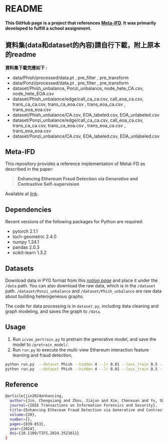 # README

#### This GitHub page is a project that references [Meta-IFD](https://github.com/GISec-Team/Meta-IFD). It was primarily developed to fulfill a school assignment.

## 資料集(data和dataset的內容)請自行下載，附上原本的readme
**資料集下載完應如下 :** 
- data/Phish/processed/data.pt , pre_filter , pre_transform 
- data/Ponzi/processed/data.pt , pre_filter , pre_transform 
- dataset/Phish_unbalance, Ponzi_unbalance, node_hete_CA.csv, node_hete_EOA.csv 
- dataset/Phish_unbalance/edge/call_ca_ca.csv, call_eoa_ca.csv, trans_ca_ca.csv, trans_ca_eoa.csv , trans_eoa_ca.csv , trans_eoa_eoa.csv
- dataset/Phish_unbalance/CA.csv, EOA_labeled.csv, EOA_unlabeled.csv
- dataset/Ponzi_unbalance/edge/call_ca_ca.csv, call_eoa_ca.csv, trans_ca_ca.csv, trans_ca_eoa.csv , 
trans_eoa_ca.csv , trans_eoa_eoa.csv
- dataset/Ponzi_unbalance/CA.csv, EOA_labeled.csv, EOA_unlabeled.csv


## Meta-IFD

This repository provides a reference implementation of Metal-FD as described in the paper:

> **Enhancing Ethereum Fraud Detection via Generative and Contrastive Self-supervision**<br>

Available at [link](https://arxiv.org/abs/2408.00641).

## Dependencies

Recent versions of the following packages for Python are required:

* pytorch 2.1.1
* toch-geometric 2.4.0
* numpy 1.24.1
* pandas 2.0.3
* scikit-learn 1.3.2

## Datasets

Download data in PYG format from this [_notion page_](https://jjzhou.notion.site/Ethident-Data-f2a97c9d3ae74e11ae709e79fd56557d?pvs=4) and place it under the `/data` path.
You can also download the raw data, which is in the `/dataset` path.
`/dataset/Ponzi_unbalance` and `/dataset/Phish_unbalance` are raw data about building heterogeneous graphs.

The code for data processing is in `dataset.py`, including data cleaning and graph modeling,
and saves the graph to `/data`.


## Usage

1. Run `icvae_pertrain.py` to pretrain the generative model, and save the model to `/pretrain_model/`.
2. Run `run.py` to execute the multi-view Ethereum interaction feature learning and fraud detection, 

```bash
python run.py  --dataset Phish --hidden 4 --lr 0.01 --loss_train 0.5 --concat 1 --batch_size 128 --epochs 1 
python run.py  --dataset Phish --hidden 4 --lr 0.01 --loss_train 0.5 --concat 2 --batch_size 128 --epochs 10
```

## Reference
````bash
@article{jin2024enhancing,
  author={Jin, Chengxiang and Zhou, Jiajun and Xie, Chenxuan and Yu, Shanqing and Xuan, Qi and Yang, Xiaoniu},
  journal={IEEE Transactions on Information Forensics and Security}, 
  title={Enhancing Ethereum Fraud Detection via Generative and Contrastive Self-Supervision}, 
  volume={20},
  number={},
  pages={839-853},
  year={2024},
  doi={10.1109/TIFS.2024.3521611}
}
````
